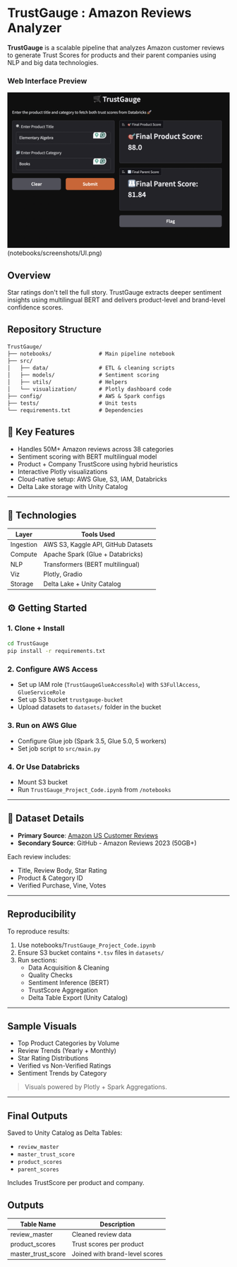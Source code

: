 
# TrustGauge : Amazon Reviews Analyzer

**TrustGauge** is a scalable pipeline that analyzes Amazon customer reviews to generate Trust Scores for products and their parent companies using NLP and big data technologies.
### Web Interface Preview

![TrustGauge UI](notebooks/screenshots/UI.png)
(notebooks/screenshots/UI.png)

## Overview

Star ratings don't tell the full story. TrustGauge extracts deeper sentiment insights using multilingual BERT and delivers product-level and brand-level confidence scores.

## Repository Structure

```
TrustGauge/
├── notebooks/               # Main pipeline notebook
├── src/
│   ├── data/                # ETL & cleaning scripts
│   ├── models/              # Sentiment scoring
│   ├── utils/               # Helpers
│   └── visualization/       # Plotly dashboard code
├── config/                  # AWS & Spark configs
├── tests/                   # Unit tests
└── requirements.txt         # Dependencies
```


## 🥇 Key Features
- Handles 50M+ Amazon reviews across 38 categories
- Sentiment scoring with BERT multilingual model
- Product + Company TrustScore using hybrid heuristics
- Interactive Plotly visualizations
- Cloud-native setup: AWS Glue, S3, IAM, Databricks
- Delta Lake storage with Unity Catalog

---
## 🚀 Technologies

| Layer      | Tools Used                             |
|-----------|-----------------------------------------|
| Ingestion | AWS S3, Kaggle API, GitHub Datasets     |
| Compute   | Apache Spark (Glue + Databricks)        |
| NLP       | Transformers (BERT multilingual)        |
| Viz       | Plotly, Gradio                          |
| Storage   | Delta Lake + Unity Catalog              |


## ⚙️ Getting Started
### 1. Clone + Install
```bash
cd TrustGauge
pip install -r requirements.txt
```

### 2. Configure AWS Access
- Set up IAM role (`TrustGaugeGlueAccessRole`) with `S3FullAccess`, `GlueServiceRole`
- Set up S3 bucket `trustgauge-bucket`
- Upload datasets to `datasets/` folder in the bucket

### 3. Run on AWS Glue
- Configure Glue job (Spark 3.5, Glue 5.0, 5 workers)
- Set job script to `src/main.py`

### 4. Or Use Databricks
- Mount S3 bucket
- Run `TrustGauge_Project_Code.ipynb` from `/notebooks`

---

## 📃 Dataset Details
- **Primary Source**: [Amazon US Customer Reviews](https://registry.opendata.aws/amazon-reviews/)
- **Secondary Source**: GitHub - Amazon Reviews 2023 (50GB+)

Each review includes:
- Title, Review Body, Star Rating
- Product & Category ID
- Verified Purchase, Vine, Votes

---

##  Reproducibility
To reproduce results:

1. Use notebooks/`TrustGauge_Project_Code.ipynb`
2. Ensure S3 bucket contains `*.tsv` files in `datasets/`
3. Run sections:
    - Data Acquisition & Cleaning
    - Quality Checks
    - Sentiment Inference (BERT)
    - TrustScore Aggregation
    - Delta Table Export (Unity Catalog)

---

##  Sample Visuals
- Top Product Categories by Volume
- Review Trends (Yearly + Monthly)
- Star Rating Distributions
- Verified vs Non-Verified Ratings
- Sentiment Trends by Category

> Visuals powered by Plotly + Spark Aggregations.

---

##  Final Outputs
Saved to Unity Catalog as Delta Tables:
- `review_master`
- `master_trust_score`
- `product_scores`
- `parent_scores`

Includes TrustScore per product and company.


## Outputs

| Table Name           | Description                     |
|----------------------|---------------------------------|
| review_master        | Cleaned review data             |
| product_scores       | Trust scores per product        |
| master_trust_score   | Joined with brand-level scores  |
